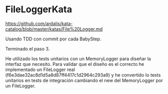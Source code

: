 # FileLoggerKata
https://github.com/ardalis/kata-catalog/blob/master/katas/File%20Logger.md

Usando TDD con commit por cada BabyStep.

Terminado el paso 3.

He utilizado los tests unitarios con un MemoryLogger para diseñar la interfaz que necesito.
Para validar que el diseño es el correcto he implementado un FileLogger real (f6e3dae32ac8d1d5a8d87ff4417c1d2964c293a9) y he convertido lo tests unitarios en tests de integración cambiando el new del MemoryLogger por un FileLogger.
